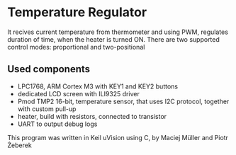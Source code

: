 # Temperature Regulator
It recives current temperature from thermometer and using PWM, regulates duration of time, when the heater is turned ON. 
There are two supported control modes: proportional and two-positional

## Used components
- LPC1768, ARM Cortex M3 with KEY1 and KEY2 buttons 
- dedicated LCD screen with ILI9325 driver
- Pmod TMP2 16-bit, temperature sensor, that uses I2C protocol, together with custom pull-up
- heater, build with resistors, connected to transistor
- UART to output debug logs

This program was written in Keil uVision using C, by Maciej Müller and Piotr Żeberek
